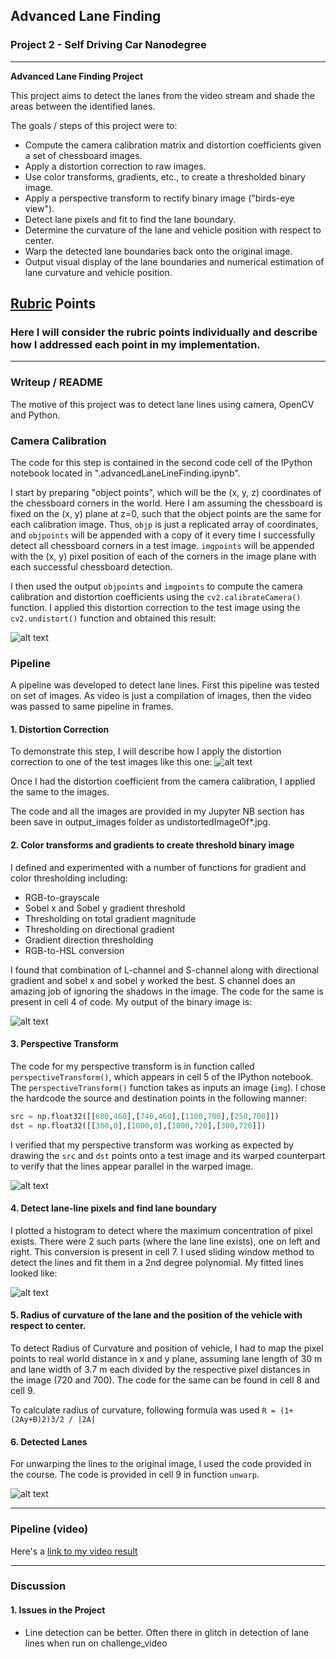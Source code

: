 ## Advanced Lane Finding

### Project 2 - Self Driving Car Nanodegree

---

**Advanced Lane Finding Project**

This project aims to detect the lanes from the video stream and shade the areas between the identified lanes.

The goals / steps of this project were to:

* Compute the camera calibration matrix and distortion coefficients given a set of chessboard images.
* Apply a distortion correction to raw images.
* Use color transforms, gradients, etc., to create a thresholded binary image.
* Apply a perspective transform to rectify binary image ("birds-eye view").
* Detect lane pixels and fit to find the lane boundary.
* Determine the curvature of the lane and vehicle position with respect to center.
* Warp the detected lane boundaries back onto the original image.
* Output visual display of the lane boundaries and numerical estimation of lane curvature and vehicle position.

[//]: # (Image References)

[image1]: ./output_images/chessCalibrationImage.png "Undistorted"
[image2]: ./output_images/undistortedImageOftest3.jpg "Road Transformed"
[image3]: ./output_images/binaryImage.png "Binary Example"
[image4]: ./output_images/warpedImage.png "Warp Example"
[image5]: ./output_images/linesFittedImageOftest3.jpg "Fit Visual"
[image6]: ./output_images/resultOftest3.jpg "Output"
[video1]: ./test_videos_output/project_video.mp4 "Video"

## [Rubric](https://review.udacity.com/#!/rubrics/571/view) Points

### Here I will consider the rubric points individually and describe how I addressed each point in my implementation.  

---

### Writeup / README

The motive of this project was to detect lane lines using camera, OpenCV and Python.

### Camera Calibration

The code for this step is contained in the second code cell of the IPython notebook located in ".advancedLaneLineFinding.ipynb".

I start by preparing "object points", which will be the (x, y, z) coordinates of the chessboard corners in the world. Here I am assuming the chessboard is fixed on the (x, y) plane at z=0, such that the object points are the same for each calibration image.  Thus, `objp` is just a replicated array of coordinates, and `objpoints` will be appended with a copy of it every time I successfully detect all chessboard corners in a test image.  `imgpoints` will be appended with the (x, y) pixel position of each of the corners in the image plane with each successful chessboard detection.  

I then used the output `objpoints` and `imgpoints` to compute the camera calibration and distortion coefficients using the `cv2.calibrateCamera()` function.  I applied this distortion correction to the test image using the `cv2.undistort()` function and obtained this result: 

![alt text][image1]

### Pipeline

A pipeline was developed to detect lane lines. First this pipeline was tested on set of images. As video is just a compilation of images, then the video was passed to same pipeline in frames.

#### 1. Distortion Correction

To demonstrate this step, I will describe how I apply the distortion correction to one of the test images like this one:
![alt text][image2]

Once I had the distortion coefficient from the camera calibration, I applied the same to the images. 

The code and all the images are provided in my Jupyter NB section has been save in output_images folder as undistortedImageOf*.jpg.

#### 2. Color transforms and gradients to create threshold binary image

I defined and experimented with a number of functions for gradient and color thresholding including:
- RGB-to-grayscale
- Sobel x and Sobel y gradient threshold
- Thresholding on total gradient magnitude 
- Thresholding on directional gradient 
- Gradient direction thresholding
- RGB-to-HSL conversion 

I found that combination of L-channel and S-channel along with directional gradient and sobel x and sobel y worked the best. S channel does an amazing job of ignoring the shadows in the image. The code for the same is present in cell 4 of code. My output of the binary image is:

![alt text][image3]

#### 3. Perspective Transform

The code for my perspective transform is in function called `perspectiveTransform()`, which appears in cell 5 of the IPython notebook.  The `perspectiveTransform()` function takes as inputs an image (`img`).  I chose the hardcode the source and destination points in the following manner:

```python
src = np.float32([[600,460],[740,460],[1100,700],[250,700]])
dst = np.float32([[300,0],[1000,0],[1000,720],[300,720]])
```

I verified that my perspective transform was working as expected by drawing the `src` and `dst` points onto a test image and its warped counterpart to verify that the lines appear parallel in the warped image.

![alt text][image4]

#### 4. Detect lane-line pixels and find lane boundary

I plotted a histogram to detect where the maximum concentration of pixel exists. There were 2 such parts (where the lane line exists), one on left and right. This conversion is present in cell 7. I used sliding window method to detect the lines and fit them in a 2nd degree polynomial. My fitted lines looked like:

![alt text][image5]

#### 5. Radius of curvature of the lane and the position of the vehicle with respect to center.

To detect Radius of Curvature and position of vehicle, I had to map the pixel points to real world distance in x and y plane, assuming lane length of 30 m and lane width of 3.7 m each divided by the respective pixel distances in the image (720 and 700). The code for the same can be found in cell 8 and cell 9.

To calculate radius of curvature, following formula was used
`R = (1+(2Ay+B)2)3/2 / |2A|`

#### 6. Detected Lanes

For unwarping the lines to the original image, I used the code provided in the course. The code is provided in cell 9 in function `unwarp`.

![alt text][image6]

---

### Pipeline (video)

Here's a [link to my video result](./test_videos_output/project_video.mp4)

---

### Discussion

#### 1. Issues in the Project

- Line detection can be better. Often there in glitch in detection of lane lines when run on challenge_video
